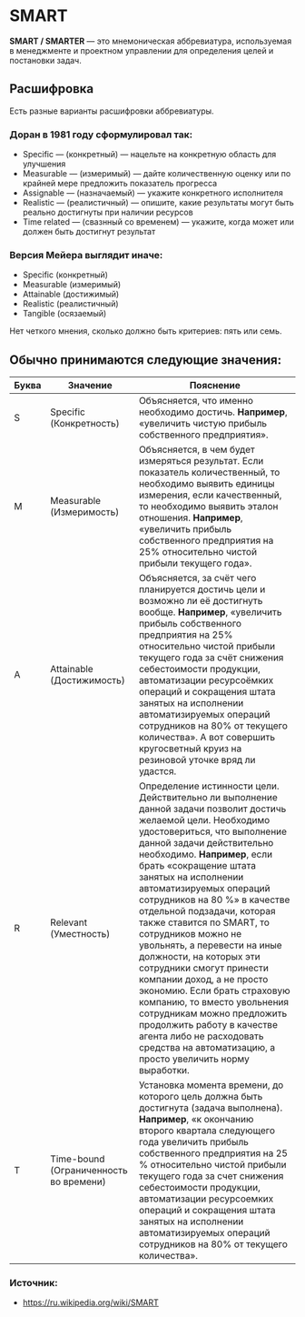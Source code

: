 # SMART


**SMART / SMARTER** — это мнемоническая аббревиатура, используемая в менеджменте и проектном управлении для определения целей и постановки задач.


## Расшифровка
Есть разные варианты расшифровки аббревиатуры. 


### Доран в 1981 году сформулировал так:

 - Specific — (конкретный) — нацельте на конкретную область для улучшения
 - Measurable — (измеримый) — дайте количественную оценку или по крайней мере предложить показатель прогресса
 - Assignable — (назначаемый) — укажите конкретного исполнителя
 - Realistic — (реалистичный) — опишите, какие результаты могут быть реально достигнуты при наличии ресурсов
 - Time related — (свазнный со временем) — укажите, когда может или должен быть достигнут результат


### Версия Мейера выглядит иначе:
 - Specific (конкретный)
 - Measurable (измеримый)
 - Attainable (достижимый)
 - Realistic (реалистичный)
 - Tangible (осязаемый)
 
Нет четкого мнения, сколько должно быть критериев: пять или семь.

## Обычно принимаются следующие значения:

Буква |	Значение	| Пояснение
------|-----------|--------------------
S	| Specific (Конкретность)	| Объясняется, что именно необходимо достичь. **Например**, «увеличить чистую прибыль собственного предприятия».
M	| Measurable (Измеримость)	| Объясняется, в чем будет измеряться результат. Если показатель количественный, то необходимо выявить единицы измерения, если качественный, то необходимо выявить эталон отношения. **Например**, «увеличить прибыль собственного предприятия на 25% относительно чистой прибыли текущего года».
A	| Attainable (Достижимость)	| Объясняется, за счёт чего планируется достичь цели и возможно ли её достигнуть вообще. **Например**, «увеличить прибыль собственного предприятия на 25% относительно чистой прибыли текущего года за счёт снижения себестоимости продукции, автоматизации ресурсоёмких операций и сокращения штата занятых на исполнении автоматизируемых операций сотрудников на 80% от текущего количества». А вот совершить кругосветный круиз на резиновой уточке вряд ли удастся.
R	| Relevant (Уместность)	| Определение истинности цели. Действительно ли выполнение данной задачи позволит достичь желаемой цели. Необходимо удостовериться, что выполнение данной задачи действительно необходимо. **Например**, если брать «сокращение штата занятых на исполнении автоматизируемых операций сотрудников на 80 %» в качестве отдельной подзадачи, которая также ставится по SMART, то сотрудников можно не увольнять, а перевести на иные должности, на которых эти сотрудники смогут принести компании доход, а не просто экономию. Если брать страховую компанию, то вместо увольнения сотрудникам можно предложить продолжить работу в качестве агента либо не расходовать средства на автоматизацию, а просто увеличить норму выработки.
T	| Time-bound (Ограниченность во времени)	| Установка момента времени, до которого цель должна быть достигнута (задача выполнена). **Например**, «к окончанию второго квартала следующего года увеличить прибыль собственного предприятия на 25 % относительно чистой прибыли текущего года за счет снижения себестоимости продукции, автоматизации ресурсоемких операций и сокращения штата занятых на исполнении автоматизируемых операций сотрудников на 80% от текущего количества».




### Источник:
- https://ru.wikipedia.org/wiki/SMART
